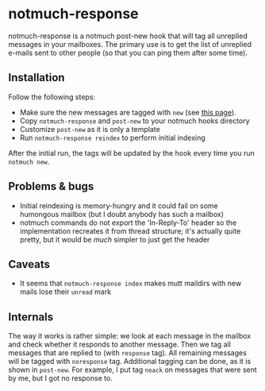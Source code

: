 # notmuch-response

notmuch-response is a notmuch post-new hook that will tag all
unreplied messages in your mailboxes.  The primary use is to get the
list of unreplied e-mails sent to other people (so that you can ping
them after some time).

## Installation

Follow the following steps:

* Make sure the new messages are tagged with `new`
(see [this page](http://notmuchmail.org/initial_tagging/)).
* Copy `notmuch-response` and `post-new` to your notmuch
hooks directory
* Customize `post-new` as it is only a template
* Run `notmuch-response reindex` to perform initial indexing

After the initial run, the tags will be updated by the hook
every time you run `notmuch new`.

## Problems & bugs

* Initial reindexing is memory-hungry and it could fail on
some humongous mailbox (but I doubt anybody has such a mailbox)
* notmuch commands do not export the 'In-Reply-To' header so
the implementation recreates it from thread structure;
it's actually quite pretty, but it would be *much* simpler
to just get the header

## Caveats

* It seems that `notmuch-response index` makes mutt maildirs with
new mails lose their `unread` mark

## Internals

The way it works is rather simple: we look at each message in the
mailbox and check whether it responds to another message. Then we tag
all messages that are replied to (with `response` tag). All remaining
messages will be tagged with `noresponse` tag. Additional tagging can
be done, as it is shown in `post-new`.  For example, I put tag `noack`
on messages that were sent by me, but I got no response to.
